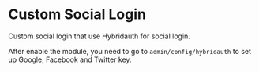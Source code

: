 # Custom Social Login

Custom social login that use Hybridauth for social login.

After enable the module, you need to go to `admin/config/hybridauth` to set up Google, Facebook and Twitter key.